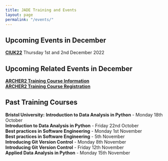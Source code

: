 ```yaml
---
title: JADE Training and Events
layout: page
permalink: "/events/"
---
```


## Upcoming Events in December 

**[CIUK22](https://www.scd.stfc.ac.uk/Pages/CIUK2022.aspx)** Thursday 1st and 2nd December 2022 
<br>

## Upcoming Related Events in December 

**[ARCHER2 Training Course Information](https://www.archer2.ac.uk/training/courses/221213-modern-fortran/)**
<br>
**[ARCHER2 Training Course Registration](https://www.archer2.ac.uk/training/#upcoming-training)** 
<br>
## Past Training Courses  
**Bristol University:**
**Introduction to Data Analysis in Python** - Monday 18th October
<br>
**Introduction to Data Analysis in Python** - Friday 22nd October 
<br>
**Best practices in Software Engineering** - Monday 1st November 
<br>
**Best practices in Software Engineering** - 5th November 
<br>
**Introducing Git Version Control** - Monday 8th November 
<br>
**Introducing Git Version Control** - Friday 12th November 
<br>
**Applied Data Analysis in Python** - Monday 15th November 
<br>
